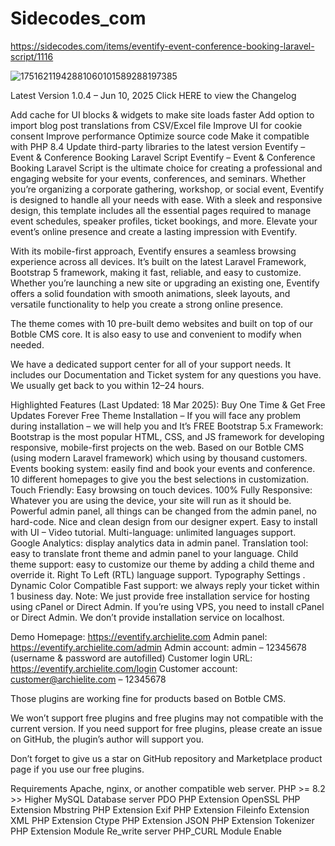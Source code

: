 # Sidecodes_com


https://sidecodes.com/items/eventify-event-conference-booking-laravel-script/1116 

![17516211942881060101589288197385](https://github.com/user-attachments/assets/ef3df6ce-d7fc-4006-ab54-06e11fc2465c) 


Latest Version 1.0.4 – Jun 10, 2025 Click HERE to view the Changelog

Add cache for UI blocks & widgets to make site loads faster
Add option to import blog post translations from CSV/Excel file
Improve UI for cookie consent
Improve performance
Optimize source code
Make it compatible with PHP 8.4
Update third-party libraries to the latest version
Eventify – Event & Conference Booking Laravel Script
Eventify – Event & Conference Booking Laravel Script is the ultimate choice for creating a professional and engaging website for your events, conferences, and seminars. Whether you’re organizing a corporate gathering, workshop, or social event, Eventify is designed to handle all your needs with ease. With a sleek and responsive design, this template includes all the essential pages required to manage event schedules, speaker profiles, ticket bookings, and more. Elevate your event’s online presence and create a lasting impression with Eventify.

With its mobile-first approach, Eventify ensures a seamless browsing experience across all devices. It’s built on the latest Laravel Framework, Bootstrap 5 framework, making it fast, reliable, and easy to customize. Whether you’re launching a new site or upgrading an existing one, Eventify offers a solid foundation with smooth animations, sleek layouts, and versatile functionality to help you create a strong online presence.

The theme comes with 10 pre-built demo websites and built on top of our Botble CMS core. It is also easy to use and convenient to modify when needed.

We have a dedicated support center for all of your support needs. It includes our Documentation and Ticket system for any questions you have. We usually get back to you within 12–24 hours.

Highlighted Features (Last Updated: 18 Mar 2025):
Buy One Time & Get Free Updates Forever 
Free Theme Installation – If you will face any problem during installation – we will help you and It’s FREE
Bootstrap 5.x Framework: Bootstrap is the most popular HTML, CSS, and JS framework for developing responsive, mobile-first projects on the web.
Based on our Botble CMS (using modern Laravel framework) which using by thousand customers.
Events booking system: easily find and book your events and conference.
10 different homepages to give you the best selections in customization.
Touch Friendly: Easy browsing on touch devices.
100% Fully Responsive: Whatever you are using the device, your site will run as it should be.
Powerful admin panel, all things can be changed from the admin panel, no hard-code.
Nice and clean design from our designer expert.
Easy to install with UI – Video tutorial.
Multi-language: unlimited languages support.
Google Analytics: display analytics data in admin panel.
Translation tool: easy to translate front theme and admin panel to your language.
Child theme support: easy to customize our theme by adding a child theme and override it.
Right To Left (RTL) language support.
Typography Settings .
Dynamic Color Compatible
Fast support: we always reply your ticket within 1 business day.
Note: We just provide free installation service for hosting using cPanel or Direct Admin. If you’re using VPS, you need to install cPanel or Direct Admin. We don’t provide installation service on localhost.

Demo
Homepage: https://eventify.archielite.com
Admin panel: https://eventify.archielite.com/admin
Admin account: admin – 12345678 (username & password are autofilled)
Customer login URL: https://eventify.archielite.com/login
Customer account: customer@archielite.com – 12345678


Those plugins are working fine for products based on Botble CMS.

We won’t support free plugins and free plugins may not compatible with the current version. If you need support for free plugins, please create an issue on GitHub, the plugin’s author will support you.

Don’t forget to give us a star on GitHub repository and Marketplace product page if you use our free plugins.

Requirements
Apache, nginx, or another compatible web server.
PHP >= 8.2 >> Higher
MySQL Database server
PDO PHP Extension
OpenSSL PHP Extension
Mbstring PHP Extension
Exif PHP Extension
Fileinfo Extension
XML PHP Extension
Ctype PHP Extension
JSON PHP Extension
Tokenizer PHP Extension
Module Re_write server
PHP_CURL Module Enable

